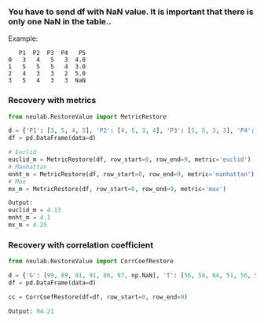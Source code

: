 ### You have to send df with NaN value. It is important that there is only one NaN in the table..
Example:
```
   P1  P2  P3  P4   P5
0   3   4   5   3  4.0
1   5   5   5   4  3.0
2   4   3   3   2  5.0
3   5   4   3   3  NaN
```
### Recovery with metrics
```python
from neulab.RestoreValue import MetricRestore

d = {'P1': [3, 5, 4, 5], 'P2': [4, 5, 3, 4], 'P3': [5, 5, 3, 3], 'P4': [3, 4, 2, 3], 'P5': [4, 3, 5, np.NaN]}
df = pd.DataFrame(data=d)

# Euclid
euclid_m = MetricRestore(df, row_start=0, row_end=9, metric='euclid')
# Manhattan
mnht_m = MetricRestore(df, row_start=0, row_end=9, metric='manhattan')
# Max
mx_m = MetricRestore(df, row_start=0, row_end=9, metric='max')

Output: 
euclid_m = 4.13
mnht_m = 4.1
mx_m = 4.25
```
### Recovery with correlation coefficient
```python
from neulab.RestoreValue import CorrCoefRestore

d = {'G': [99, 89, 91, 91, 86, 97, np.NaN], 'T': [56, 58, 64, 51, 56, 53, 51], 'B': [91, 89, 91, 91, 84, 86, 91], 'R': [160, 157, 165, 170, 157, 175, 165], 'W': [58, 48, 54, 54, 44, 56, 54]}
df = pd.DataFrame(data=d)

cc = CorrCoefRestore(df=df, row_start=0, row_end=9)

Output: 94.21
```